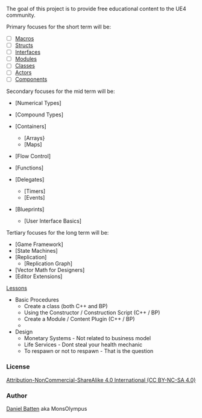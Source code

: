 The goal of this project is to provide free educational content to the UE4 community.

Primary focuses for the short term will be:
- [ ] [Macros](References/Macros.md)
- [ ] [Structs](References/Structs.md)
- [ ] [Interfaces](References/Interfaces.md)
- [ ] [Modules](References/Modules.md)
- [ ] [Classes](Referneces/Classes.md)
- [ ] [Actors](References/Actors.md)
- [ ] [Components](References/Components.md)

Secondary focuses for the mid term will be:
* [Numerical Types]
* [Compound Types]
* [Containers]
  * [Arrays}
  * [Maps]
* [Flow Control]
* [Functions]
* [Delegates]
  * [Timers]
  * [Events]

* [Blueprints]
  * [User Interface Basics]

Tertiary focuses for the long term will be:
* [Game Framework]
* [State Machines]
* [Replication]
  * [Replication Graph]
* [Vector Math for Designers]
* [Editor Extensions]

[Lessons](Lessons/Contents.md)
* Basic Procedures
  * Create a class (both C++ and BP)
  * Using the Constructor / Construction Script (C++ / BP)
  * Create a Module / Content Plugin (C++ / BP)
  * 
* Design
  * Monetary Systems - Not related to business model
  * Life Services - Dont steal your health mechanic
  * To respawn or not to respawn - That is the question

### License
[Attribution-NonCommercial-ShareAlike 4.0 International (CC BY-NC-SA 4.0)](https://creativecommons.org/licenses/by-nc-sa/4.0/)

### Author
[Daniel Batten](https://www.linkedin.com/in/danielbatten/) aka MonsOlympus
